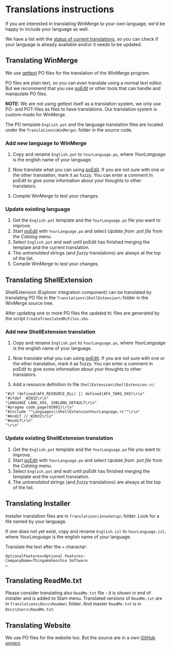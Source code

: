 # Translations instructions

If you are interested in translating WinMerge to your own language, we'd be happy to include your language as well.

We have a list with the [status of current translations](https://winmerge.org/translations/), so you can check if your language is already available and/or it needs to be updated.

## Translating WinMerge

We use [gettext](https://en.wikipedia.org/wiki/Gettext) PO files for the translation of the WinMerge program.

PO files are plain text, so you can even translate using a normal text editor. But we recommend that you use [poEdit](http://www.poedit.net/) or other tools that can handle and manipulate PO files.

**NOTE:** We are not using gettext itself as a translation system, we only use PO- and POT-files as files to have translations. Our translation system is custom-made for WinMerge.

The PO template `English.pot` and the language translation files are located under the `Translations\WinMerge\` folder in the source code.

### Add new language to WinMerge

 1. Copy and rename `English.pot` to `YourLanguage.po`, where *YourLanguage* is the english name of your language.

 2. Now translate what you can using [poEdit](http://www.poedit.net/). If you are not sure with one or the other translation, mark it as fuzzy. You can enter a comment in poEdit to give some information about your thoughts to other translators.

 3. Compile WinMerge to test your changes.

### Update existing language

 1. Get the `English.pot` template and the `YourLanguage.po` file you want to improve.
 2. Start [poEdit](http://www.poedit.net/) with `YourLanguage.po` and select *Update from .pot file* from the *Catalog* menu.
 3. Select `English.pot` and wait until poEdit has finished merging the template and the current translation.
 4. The *untranslated* strings (and *fuzzy* translations) are always at the top of the list.
 5. Compile WinMerge to test your changes.

## Translating ShellExtension

ShellExtension (Explorer integration component) can be translated by translating PO file in the `Translations\ShellExtension\`-folder in the WinMerge source tree.

After updating one or more PO files the updated `RC` files are generated by the script `CreateTranslatedRcFiles.vbs`.

### Add new ShellExtension translation

 1. Copy and rename `English.pot` to `YourLanguage.po`, where *YourLanguage* is the english name of your language.

 2. Now translate what you can using [poEdit](http://www.poedit.net/). If you are not sure with one or the other translation, mark it as fuzzy. You can enter a comment in poEdit to give some information about your thoughts to other translators.

 3. Add a resource definition to file `ShellExtension\ShellExtension.rc`: 

```
"#if !defined(AFX_RESOURCE_DLL) || defined(AFX_TARG_XXX)\r\n"
"#ifdef _WIN32\r\n"
"LANGUAGE LANG_XXX, SUBLANG_DEFAULT\r\n"
"#pragma code_page(65001)\r\n"
"#include ""Languages\\ShellExtensionYourLanguage.rc""\r\n"
"#endif //_WIN32\r\n"
"#endif\r\n"
"\r\n"
```

### Update existing ShellExtension translation

 1. Get the `English.pot` template and the `YourLanguage.po` file you want to improve.
 2. Start [poEdit](http://www.poedit.net/) with `YourLanguage.po` and select *Update from .pot file* from the *Catalog* menu.
 3. Select `English.pot` and wait until poEdit has finished merging the template and the current translation.
 4. The *untranslated* strings (and *fuzzy* translations) are always at the top of the list.

## Translating Installer

Installer translation files are in `Translations\InnoSetup\` folder. Look for a file named by your language.

If one does not yet exist, copy and rename `English.isl` to `YourLanguage.isl`, where *YourLanguage* is the english name of your language.

Translate the text after the `=` charactar:

```
OptionalFeatures=Optional Features:
CompanyName=Thingamahoochie Software
…
```

## Translating ReadMe.txt

Please consider translating also `ReadMe.txt` file - it is shown in end of installer and is added to Start-menu. Translated versions of `ReadMe.txt` are in `Translations\Docs\Readme\` folder. And master `ReadMe.txt` is in `Docs\Users\ReadMe.txt`.

## Translating Website

We use PO files for the website too. But the source are in a own [GitHub project](https://github.com/winmerge/website/).